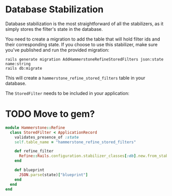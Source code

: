 
# Database Stabilization

Database stabilization is the most straightforward of all the stabilizers, as it simply stores the filter's state in the database.

You need to create a migration to add the table that will hold filter ids and their corresponding state.
If you choose to use this stabilizer, make sure you've published and run the provided migration:

```shell
rails generate migration AddHammerstoneRefineStoredFilters json:state name:string
rails db:migrate
```

This will create a `hammerstone_refine_stored_filters` table in your database. 

The `StoredFilter` needs to be included in your application: 
# TODO Move to gem?

```ruby
module Hammerstone::Refine
  class StoredFilter < ApplicationRecord
    validates_presence_of :state
    self.table_name = "hammerstone_refine_stored_filters"

    def refine_filter
      Refine::Rails.configuration.stabilizer_classes[:db].new.from_stable_id(id: id)
    end

    def blueprint
      JSON.parse(state)["blueprint"]
    end
  end
end
```
